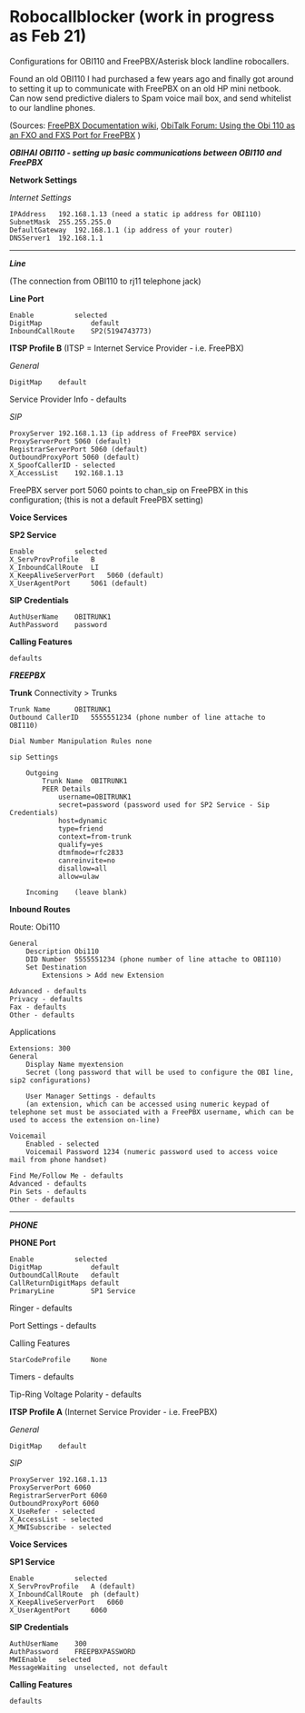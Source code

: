 # Robocallblocker (work in progress as Feb 21)
Configurations for OBI110 and FreePBX/Asterisk block landline robocallers.
 
Found an old OBI110 I had purchased a few years ago and finally got around to setting it up to communicate with FreePBX on an old HP mini netbook.  Can now send predictive dialers to Spam voice mail box, and send whitelist to our landline phones.

(Sources: [FreePBX Documentation wiki](https://wiki.freepbx.org/pages/viewpage.action?pageId=4161594), [ObiTalk Forum: Using the Obi 110 as an FXO and FXS Port for FreePBX](http://www.obitalk.com/forum/index.php?topic=1157.msg7261#msg7261) )

***OBIHAI OBI110 - setting up basic communications between OBI110 and FreePBX***

**Network Settings**

*Internet Settings*

	IPAddress	192.168.1.13 (need a static ip address for OBI110)
	SubnetMask	255.255.255.0
	DefaultGateway	192.168.1.1 (ip address of your router)
	DNSServer1	192.168.1.1

---

***Line***

(The connection from OBI110 to rj11 telephone jack)

**Line Port**

	Enable			selected	
	DigitMap	        default		
	InboundCallRoute	SP2(5194743773)	

**ITSP Profile B**
(ITSP = Internet Service Provider - i.e. FreePBX)

*General*

	DigitMap	default

Service Provider Info - defaults

*SIP*

	ProxyServer	192.168.1.13 (ip address of FreePBX service)
	ProxyServerPort	5060 (default)
	RegistrarServerPort 5060 (default)
	OutboundProxyPort 5060 (default)
	X_SpoofCallerID - selected
	X_AccessList 	192.168.1.13

FreePBX server port 5060 points to chan_sip on FreePBX in this configuration; (this is not a default FreePBX setting)

**Voice Services**

**SP2 Service**

	Enable			selected
	X_ServProvProfile	B
	X_InboundCallRoute	LI
	X_KeepAliveServerPort	5060 (default)
	X_UserAgentPort		5061 (default)

**SIP Credentials**

	AuthUserName	OBITRUNK1
	AuthPassword	password
	
**Calling Features**

	defaults


***FREEPBX***	

**Trunk**
Connectivity > Trunks

	Trunk Name		OBITRUNK1
	Outbound CallerID 	5555551234 (phone number of line attache to OBI110)
	
	Dial Number Manipulation Rules none
	
	sip Settings

		Outgoing
			Trunk Name	OBITRUNK1
			PEER Details
				username=OBITRUNK1
				secret=password (password used for SP2 Service - Sip Credentials)
				host=dynamic
				type=friend
				context=from-trunk
				qualify=yes
				dtmfmode=rfc2833
				canreinvite=no
				disallow=all
				allow=ulaw

		Incoming	(leave blank)

**Inbound Routes**

Route: Obi110

	General
		Description	Obi110
		DID Number	5555551234 (phone number of line attache to OBI110)
		Set Destination 
			Extensions > Add new Extension
			
	Advanced - defaults
	Privacy - defaults
	Fax - defaults
	Other - defaults

Applications

	Extensions: 300
	General
		Display Name myextension
		Secret (long password that will be used to configure the OBI line, sip2 configurations)
		
		User Manager Settings - defaults
		(an extension, which can be accessed using numeric keypad of telephone set must be associated with a FreePBX username, which can be used to access the extension on-line)
	
	Voicemail
		Enabled - selected
		Voicemail Password 1234 (numeric password used to access voice mail from phone handset)

	Find Me/Follow Me - defaults
	Advanced - defaults
	Pin Sets - defaults
	Other - defaults

---

***PHONE***

**PHONE Port**

	Enable			selected		
	DigitMap	        default		
	OutboundCallRoute	default		
	CallReturnDigitMaps	default		
	PrimaryLine	        SP1 Service
		
Ringer - defaults

Port Settings - defaults

Calling Features

	StarCodeProfile     None

Timers - defaults

Tip-Ring Voltage Polarity  - defaults

	
**ITSP Profile A**
(Internet Service Provider - i.e. FreePBX)

*General*

	DigitMap	default

*SIP*

	ProxyServer	192.168.1.13
	ProxyServerPort	6060
	RegistrarServerPort 6060
	OutboundProxyPort 6060
	X_UseRefer - selected
	X_AccessList - selected
	X_MWISubscribe - selected

**Voice Services**

**SP1 Service**

	Enable			selected
	X_ServProvProfile	A (default)
	X_InboundCallRoute	ph (default)
	X_KeepAliveServerPort	6060
	X_UserAgentPort		6060

**SIP Credentials**

	AuthUserName	300
	AuthPassword	FREEPBXPASSWORD
	MWIEnable	selected
	MessageWaiting	unselected, not default

**Calling Features**

	defaults
